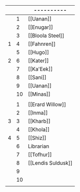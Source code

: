 |     |     | ----------       |
| --- | --- | ---------------- |
|     | 1   | [[Uanan]]        |
|     | 2   | [[Enugar]]       |
|     | 3   | [[Bloola Steel]] |
| 1   | 4   | [[Fahnren]]      |
|     | 5   | [[Hugo]]         |
| 2   | 6   | [[Kater]]        |
|     | 7   | [[Ka'Eek]]       |
|     | 8   | [[Sani]]         |
|     | 9   | [[Uanan]]        |
|     | 10  | [[Minas]]        |
|     |     |                  |
|     | 1   | [[Erard Willow]] |
|     | 2   | [[Inma]]         |
| 3   | 3   | [[Kharb]]        |
|     | 4   | [[Khola]]        |
| 4   | 5   | [[Shiz]]         |
|     | 6   | Librarian        |
|     | 7   |    [[Tofhur]]              |
|     | 8   |      [[Lendis Suldusk]]            |
|     | 9   |                  |
|     | 10  |                  |
|     |     |                  |

